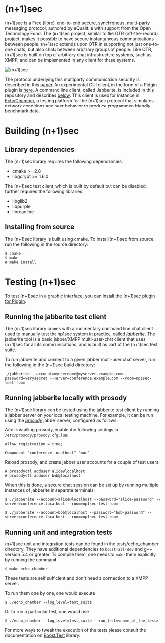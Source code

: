 (n+1)sec
======

(n+1)sec is a Free (libre), end-to-end secure, synchronous, multi-party messaging protocol, authored by eQualit.ie with support from the Open Technology Fund. The (n+1)sec project, similar to the OTR (off-the-record) project, makes it possible to have secure instantaneous communications between people. (n+1)sec extends upon OTR in supporting not just one-to-one chats, but also chats between arbitrary groups of people. Like OTR, (n+1)sec is built on top of arbitrary chat infrastructure systems, such as XMPP, and can be implemented in any client for these systems.

![(n+1)sec](https://learn.equalit.ie/mw/images/7/7f/Np1sec-web.jpg)

The protocol underlying this multiparty communication security is described in this [paper](doc/protocol.pdf). An experimental GUI client, in the form of a Pidgin plugin is [here](https://github.com/equalitie/np1sec-test-client). A command line client, called Jabberite, is included in this repository and described [below](https://github.com/equalitie/np1sec/blob/master/README.md#testing-np1sec). This client is used for instance in [EchoChamber](https://github.com/equalitie/EchoChamber), a testing platform for the (n+1)sec protocol that simulates network conditions and peer behavior to produce programmer-friendly benchmark data.


# Building (n+1)sec

## Library dependencies

The (n+1)sec library requires the following dependencies:

* cmake >= 2.8
* libgcrypt >= 1.6.0

The (n+1)sec test client, which is built by default but can be disabled, further requires the following libraries:

* libglib2
* libpurple
* libreadline

## Installing from source

The (n+1)sec library is built using cmake. To install (n+1)sec from source, run the following in the source directory:

```
$ cmake .
$ make
# make install
```


# Testing (n+1)sec

To test (n+1)sec in a graphic interface, you can install the [(n+1)sec plugin for Pidgin](https://github.com/equalitie/np1sec-test-client).

## Running the jabberite test client

The (n+1)sec library comes with a rudimentary command line chat client used to manually test the np1sec system in practice, called [_jabberite_](https://github.com/equalitie/np1sec/tree/master/test/jabberite). The jabberite tool is a basic jabber/XMPP multi-user-chat client that uses (n+1)sec for all its communications, and is built as part of the (n+1)sec test suite.

To run jabberite and connect to a given jabber multi-user chat server, run the following in the (n+1)sec build directory:
```
./jabberite --account=myusername@myserver.example.com --password=verysecret --server=conference.example.com --room=np1sec-test-room
```


## Running jabberite locally with prosody

The (n+1)sec library can be tested using the jabberite test client by running a jabber server on your local testing machine. For example, it can be run using the [_prosody_](https://prosody.im/) jabber server, configured as follows:

After installing prosody, enable the following settings in ```/etc/prosody/prosody.cfg.lua```:
```
allow_registration = true;

Component "conference.localhost" "muc"
```

Reload prosody, and create jabber user accounts for a couple of test users:
```
# prosodyctl adduser alice@localhost
# prosodyctl adduser bob@localhost
```

When this is done, a secure chat session can be set up by running multiple instances of jabberite in separate terminals:

```
$ ./jabberite --account=alice@localhost --password="alice-password" --server=conference.localhost --room=np1sec-test-room

$ ./jabberite --account=bob@localhost --password="bob-password" --server=conference.localhost --room=np1sec-test-room
```

## Running unit and integration tests

(n+1)sec unit and integration tests can be found in the tests/echo_chamber directory. They
have additional dependencies to `boost-all-dev` and g++ version 5.4 or greater. To
compile them, one needs to `make` them explicitly by running the command

```
$ make echo_chamber
```

These tests are self sufficient and don't need a connection to a XMPP server.

To run them one by one, one would execute

```
$ ./echo_chamber --log_level=test_suite
```

Or to run a particular test, one would use

```
$ ./echo_chamber --log_level=test_suite --run_test=<name_of_the_test>
```

For more ways to tweak the execution of the tests please consult
the documentation on [Boost.Test](http://www.boost.org/doc/libs/1_63_0/libs/test/doc/html/boost_test/utf_reference/rt_param_reference.html)
library.
